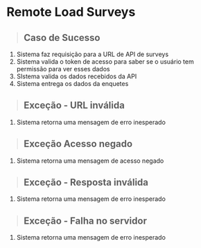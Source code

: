 # Remote Load Surveys

> ## Caso de Sucesso 
1. Sistema faz requisição para a URL de API de surveys
2. Sistema valida o token de acesso para saber se o usuário tem permissão para ver esses dados
3. SIstema valida os dados recebidos da API
4. Sistema entrega os dados da enquetes

> ## Exceção - URL inválida
1. Sistema retorna uma mensagem de erro inesperado

> ## Exceção Acesso negado
1. Sistema retorna uma mensagem de acesso negado

> ## Exceção  - Resposta inválida
1. Sistema retorna uma mensagem de erro inesperado

> ## Exceção - Falha no servidor
1. Sistema retorna uma mensagem de erro inesperado